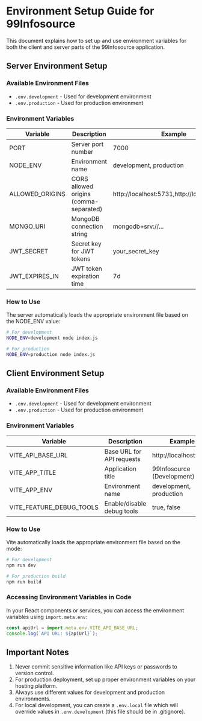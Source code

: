 # Environment Setup Guide for 99Infosource

This document explains how to set up and use environment variables for both the client and server parts of the 99Infosource application.

## Server Environment Setup

### Available Environment Files

- `.env.development` - Used for development environment
- `.env.production` - Used for production environment

### Environment Variables

| Variable | Description | Example |
|----------|-------------|--------|
| PORT | Server port number | 7000 |
| NODE_ENV | Environment name | development, production |
| ALLOWED_ORIGINS | CORS allowed origins (comma-separated) | http://localhost:5731,http://localhost:5173 |
| MONGO_URI | MongoDB connection string | mongodb+srv://... |
| JWT_SECRET | Secret key for JWT tokens | your_secret_key |
| JWT_EXPIRES_IN | JWT token expiration time | 7d |

### How to Use

The server automatically loads the appropriate environment file based on the NODE_ENV value:

```bash
# For development
NODE_ENV=development node index.js

# For production
NODE_ENV=production node index.js
```

## Client Environment Setup

### Available Environment Files

- `.env.development` - Used for development environment
- `.env.production` - Used for production environment

### Environment Variables

| Variable | Description | Example |
|----------|-------------|--------|
| VITE_API_BASE_URL | Base URL for API requests | http://localhost:7000 |
| VITE_APP_TITLE | Application title | 99Infosource (Development) |
| VITE_APP_ENV | Environment name | development, production |
| VITE_FEATURE_DEBUG_TOOLS | Enable/disable debug tools | true, false |

### How to Use

Vite automatically loads the appropriate environment file based on the mode:

```bash
# For development
npm run dev

# For production build
npm run build
```

### Accessing Environment Variables in Code

In your React components or services, you can access the environment variables using `import.meta.env`:

```javascript
const apiUrl = import.meta.env.VITE_API_BASE_URL;
console.log(`API URL: ${apiUrl}`);
```

## Important Notes

1. Never commit sensitive information like API keys or passwords to version control.
2. For production deployment, set up proper environment variables on your hosting platform.
3. Always use different values for development and production environments.
4. For local development, you can create a `.env.local` file which will override values in `.env.development` (this file should be in .gitignore).